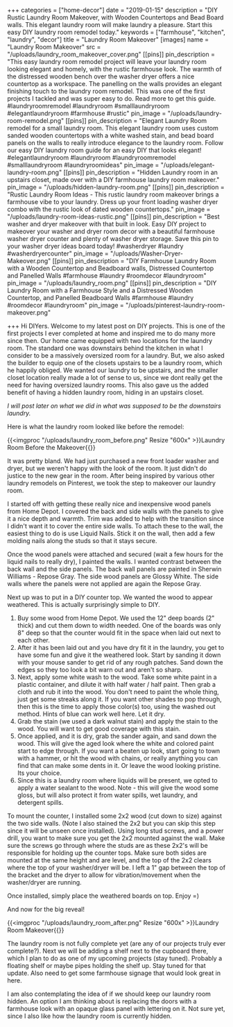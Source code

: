 +++
categories = ["home-decor"]
date = "2019-01-15"
description = "DIY Rustic Laundry Room Makeover, with Wooden Countertops and Bead Board walls. This elegant laundry room will make laundry a pleasure. Start this easy DIY laundry room remodel today."
keywords = ["farmhouse", "kitchen", "laundry", "decor"]
title = "Laundry Room Makeover"
[images]
name = "Laundry Room Makeover"
src = "/uploads/laundry_room_makeover_cover.png"
[[pins]]
pin_description = "This easy laundry room remodel project will leave your laundry room looking elegant and homely, with the rustic farmhouse look.  The warmth of the distressed wooden bench over the washer dryer offers a nice countertop as a workspace.  The panelling on the walls provides an elegant finishing touch to the laundry room remodel.  This was one of the first projects I tackled and was super easy to do.  Read more to get this guide. #laundryroomremodel #laundryroom #smalllaundryroom #elegantlaundryroom #farmhouse #rustic"
pin_image = "/uploads/laundry-room-remodel.png"
[[pins]]
pin_description = "Elegant Laundry Room remodel for a small laundry room.  This elegant laundry room uses custom sanded wooden countertops with a white washed stain, and bead board panels on the walls to really introduce elegance to the laundry room. Follow our easy DIY laundry room guide for an easy DIY that looks elegant!  #elegantlaundryroom #laundryroom #laundryroomremodel #smalllaundryroom #laundryroomideas"
pin_image = "/uploads/elegant-laundry-room.png"
[[pins]]
pin_description = "Hidden Laundry room in an upstairs closet, made over with a DIY farmhouse laundry room makeover."
pin_image = "/uploads/hidden-laundry-room.png"
[[pins]]
pin_description = "Rustic Laundry Room Ideas - This rustic laundry room makeover brings a farmhouse vibe to your laundry.  Dress up your front loading washer dryer combo with the rustic look of dated wooden countertops."
pin_image = "/uploads/laundry-room-ideas-rustic.png"
[[pins]]
pin_description = "Best washer and dryer makeover with that built in look.  Easy DIY project to makeover your washer and dryer room decor with a beautiful farmhouse washer dryer counter and plenty of washer dryer storage. Save this pin to your washer dryer ideas board today! #washerdryer #laundry #washerdryercounter"
pin_image = "/uploads/Washer-Dryer-Makeover.png"
[[pins]]
pin_description = "DIY Farmhouse Laundry Room with a Wooden Countertop and Beadboard walls, Distressed Countertop and Panelled Walls #farmhouse #laundry #roomdecor #laundryroom"
pin_image = "/uploads/laundry_room.png"
[[pins]]
pin_description = "DIY Laundry Room with a Farmhouse Style and a Distressed Wooden Countertop, and Panelled Beadboard Walls #farmhouse #laundry #roomdecor #laundryroom"
pin_image = "/uploads/pinterest-laundry-room-makeover.png"

+++
Hi DIYers.  Welcome to my latest post on DIY projects.  This is one of the first projects I ever completed at home and inspired me to do many more since then.  Our home came equipped with two locations for the laundry room.  The standard one was downstairs behind the kitchen in what I consider to be a massively oversized room for a laundry.  But, we also asked the builder to equip one of the closets upstairs to be a laundry room, which he happily obliged.  We wanted our laundry to be upstairs, and the smaller closet location really made a lot of sense to us, since we dont really get the need for having oversized laundry rooms. This also gave us the added benefit of having a hidden laundry room, hiding in an upstairs closet.

_I will post later on what we did in what was supposed to be the downstairs laundry._

Here is what the laundry room looked like before the remodel:

{{<imgproc "/uploads/laundry_room_before.png" Resize "600x" >}}Laundry Room Before the Makeover{{</imgproc>}}

It was pretty bland.  We had just purchased a new front loader washer and dryer, but we weren't happy with the look of the room.  It just didn't do justice to the new gear in the room.  After being inspired by various other laundry remodels on Pinterest, we took the step to makeover our laundry room.

I started off with getting these really nice and inexpensive wood panels from Home Depot.  I covered the back and side walls with the panels to give it a nice depth and warmth.  Trim was added to help with the transition since I didn't want it to cover the entire side walls.  To attach these to the wall, the easiest thing to do is use Liquid Nails.  Stick it on the wall, then add a few molding nails along the studs so that it stays secure.

Once the wood panels were attached and secured (wait a few hours for the liquid nails to really dry), I painted the walls.  I wanted contrast between the back wall and the side panels.  The back wall panels are painted in Sherwin Williams - Repose Gray.  The side wood panels are Glossy White.  The side walls where the panels were not applied are again the Repose Gray.

Next up was to put in a DIY counter top.  We wanted the wood to appear weathered.  This is actually surprisingly simple to DIY.

1. Buy some wood from Home Depot.  We used the 12" deep boards (2" thick) and cut them down to width needed.  One of the boards was only 8" deep so that the counter would fit in the space when laid out next to each other.
2. After it has been laid out and you have dry fit it in the laundry, you get to have some fun and give it the weathered look.  Start by sanding it down with your mouse sander to get rid of any rough patches.  Sand down the edges so they too look a bit warn out and aren't so sharp.
3. Next, apply some white wash to the wood.  Take some white paint in a plastic container, and dilute it with half water / half paint.  Then grab a cloth and rub it into the wood.  You don't need to paint the whole thing, just get some streaks along it.  If you want other shades to pop through, then this is the time to apply those color(s) too, using the washed out method.  Hints of blue can work well here. Let it dry.
4. Grab the stain (we used a dark walnut stain) and apply the stain to the wood.  You will want to get good coverage with this stain.
5. Once applied, and it is dry, grab the sander again, and sand down the wood.  This will give the aged look where the white and colored paint start to edge through.  If you want a beaten up look, start going to town with a hammer, or hit the wood with chains, or really anything you can find that can make some dents in it.  Or leave the wood looking pristine.  Its your choice.
6. Since this is a laundry room where liquids will be present, we opted to apply a water sealant to the wood.  Note - this will give the wood some gloss, but will also protect it from water spills, wet laundry, and detergent spills.

To mount the counter, I installed some 2x2 wood (cut down to size) against the two side walls.  (Note I also stained the 2x2 but you can skip this step since it will be unseen once installed).  Using long stud screws, and a power drill, you want to make sure you get the 2x2 mounted against the wall.  Make sure the screws go through where the studs are as these 2x2's will be responsible for holding up the counter tops.  Make sure both sides are mounted at the same height and are level, and the top of the 2x2 clears where the top of your washer/dryer will be.  I left a 1" gap between the top of the bracket and the dryer to allow for vibration/movement when the washer/dryer are running.

Once installed, simply place the weathered boards on top.  Enjoy =)

And now for the big reveal!

{{<imgproc "/uploads/laundry_room_after.png" Resize "600x" >}}Laundry Room Makeover{{</imgproc>}}

The laundry room is not fully complete yet (are any of our projects truly ever complete?).  Next we will be adding a shelf next to the cupboard there, which I plan to do as one of my upcoming projects (stay tuned). Probably a floating shelf or maybe pipes holding the shelf up.  Stay tuned for that update.  Also need to get some farmhouse signage that would look great in here.

I am also contemplating the idea of if we should keep our laundry room hidden.  An option I am thinking about is replacing the doors with a farmhouse look with an opaque glass panel with lettering on it.  Not sure yet, since I also like how the laundry room is currently hidden.